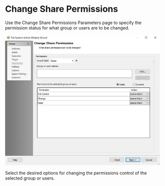 # Change Share Permissions

Use the Change Share Permissions Parameters page to specify the permission status for what group or
users are to be changed.

![File System Action Module Wizard Change Share Permissions Parameters page](../../../../../../static/img/product_docs/accessanalyzer/admin/action/filesystem/parameters/changesharepermissions.webp)

Select the desired options for changing the permissions control of the selected group or users.
